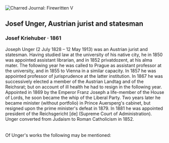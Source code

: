 <div class="artwork-of-the-day">
  <div class="container">
    <div class="img-wrapper">
      <img
        src="https://uploads2.wikiart.org/00326/images/josef-kriehuber/josef-unger-litho.jpg!Large.jpg"
        alt="Charred Journal: Firewritten V" />
    </div>
    <div class="artwork-detail">
      <div class="artwork-origin"> 
        <h2 class="artwork-name">Josef Unger, Austrian jurist and statesman</h2>
        <h3 class="artist">
          Josef Kriehuber
                    ·  1861
        </h3>
      </div>
      <p class="description">
        <span class="artwork-description-text ng-binding" ng-bind-html="viewModel.ArtworkOfTheDay.Description | unsafe">Joseph Unger (2 July 1828 – 12 May 1913) was an Austrian jurist and statesman. Having studied law at the university of his native city, he in 1850 was appointed assistant librarian, and in 1852 privatdozent, at his alma mater. The following year he was called to Prague as assistant professor at the university, and in 1855 to Vienna in a similar capacity. In 1857 he was appointed professor of jurisprudence at the latter institution. In 1867 he was successively elected a member of the Austrian Landtag and of the Reichsrat; but on account of ill health he had to resign in the following year. Appointed in 1869 by the Emperor Franz Joseph a life-member of the House of Lords, he soon became the whip of the Liberal Party. Two years later he became minister (without portfolio) in Prince Auersperg's cabinet, but resigned upon the prime minister's defeat in 1879. In 1881 he was appointed president of the Reichsgericht&nbsp;[de] (Supreme Court of Administration). Unger converted from Judaism to Roman Catholicism in 1852.<br>
<br>
<br>Of Unger's works the following may be mentioned:<br>
<br>
<br><br></span>
                        <div class="text-shadow-container" ng-show="showShadow" style=""></div>
      </p>
    </div>
  </div>

</div>
